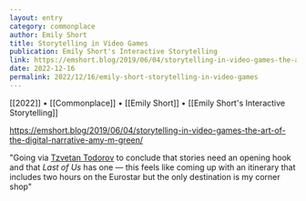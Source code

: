 ```yaml
---
layout: entry
category: commonplace
author: Emily Short
title: Storytelling in Video Games
publication: Emily Short's Interactive Storytelling
link: https://emshort.blog/2019/06/04/storytelling-in-video-games-the-art-of-the-digital-narrative-amy-m-green/
date: 2022-12-16
permalink: 2022/12/16/emily-short-storytelling-in-video-games
---
```


[[2022]] • [[Commonplace]] • [[Emily Short]] • [[Emily Short's Interactive Storytelling]]

https://emshort.blog/2019/06/04/storytelling-in-video-games-the-art-of-the-digital-narrative-amy-m-green/

"Going via [Tzvetan Todorov](https://en.wikipedia.org/wiki/Tzvetan_Todorov) to conclude that stories need an opening hook and that *Last of Us* has one — this feels like coming up with an itinerary that includes two hours on the Eurostar but the only destination is my corner shop"
